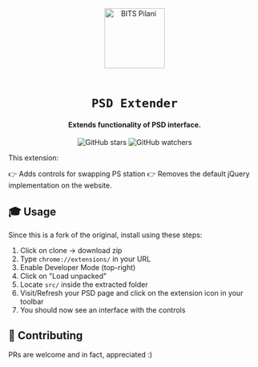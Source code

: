 <div align="center">
    <a href="http://psd.bits-pilani.ac.in/">
        <img src="./src/icon.png" alt="BITS Pilani" width="120" height="120" />
    </a>
    <br /><br />
    <h1><code>PSD Extender</code></h1>
<h4>Extends functionality of PSD interface.</h4>

![GitHub stars](https://img.shields.io/github/stars/mehulmpt/ps-extender?style=social)
![GitHub watchers](https://img.shields.io/github/watchers/mehulmpt/ps-extender?label=Watch&style=social)

</div>

<p>This extension:</p>

👉 Adds controls for swapping PS station
👉 Removes the default jQuery implementation on the website.

## 🎓 Usage

Since this is a fork of the original, install using these steps:
1. Click on clone -> download zip
2. Type `chrome://extensions/` in your URL
3. Enable Developer Mode (top-right)
4. Click on "Load unpacked"
5. Locate `src/` inside the extracted folder
6. Visit/Refresh your PSD page and click on the extension icon in your toolbar
7. You should now see an interface with the controls

## 🚀 Contributing

PRs are welcome and in fact, appreciated :)
